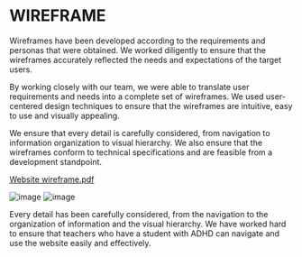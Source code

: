 # WIREFRAME

Wireframes have been developed according to the requirements and personas that were obtained. We worked diligently to ensure that the wireframes accurately reflected the needs and expectations of the target users.

By working closely with our team, we were able to translate user requirements and needs into a complete set of wireframes. We used user-centered design techniques to ensure that the wireframes are intuitive, easy to use and visually appealing.

We ensure that every detail is carefully considered, from navigation to information organization to visual hierarchy. We also ensure that the wireframes conform to technical specifications and are feasible from a development standpoint.


[Website wireframe.pdf](https://github.com/Jarotho/HCI-Project/files/11181894/Website.wireframe.pdf)

![image](https://user-images.githubusercontent.com/73042458/230686286-51c603db-80f3-4067-bb8a-8bbf3fcf366a.png)
![image](https://user-images.githubusercontent.com/73042458/230686356-327e490c-3c42-49d1-bcba-6bd1a8fae74a.png)


Every detail has been carefully considered, from the navigation to the organization of information and the visual hierarchy. We have worked hard to ensure that teachers who have a student with ADHD can navigate and use the website easily and effectively.
